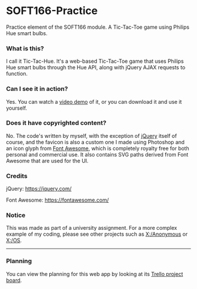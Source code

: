 # SOFT166-Practice

Practice element of the SOFT166 module. A Tic-Tac-Toe game using Philips Hue smart bulbs.
 
### What is this?
 
I call it Tic-Tac-Hue. It's a web-based Tic-Tac-Toe game that uses Philips Hue smart bulbs through the Hue API, along with jQuery AJAX requests to function.

### Can I see it in action?

Yes. You can watch a [video demo](https://www.youtube.com/watch?v=Uz5zgUV4DGo) of it, or you can download it and use it yourself.

### Does it have copyrighted content?

No. The code's written by myself, with the exception of [jQuery](https://jquery.com/) itself of course, and the favicon is also a custom one I made using Photoshop and an icon glyph from [Font Awesome](https://fontawesome.com/), which is completely royalty free for both personal and commercial use. It also contains SVG paths derived from Font Awesome that are used for the UI.

### Credits

jQuery: https://jquery.com/

Font Awesome: https://fontawesome.com/

### Notice

This was made as part of a university assignment. For a more complex example of my coding, please see other projects such as [X:/Anonymous](https://github.com/Xtrendence/X-Anonymous) or [X:/OS](https://github.com/Xtrendence/X-OS).
 
---

### Planning

You can view the planning for this web app by looking at its [Trello project board](https://trello.com/b/RTbY8O4O/soft166-practice).
